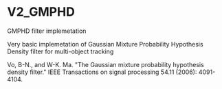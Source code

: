 # V2_GMPHD
GMPHD filter implemetation

Very basic implemetation of Gaussian Mixture Probability Hypothesis Density filter for multi-object tracking

Vo, B-N., and W-K. Ma. "The Gaussian mixture probability hypothesis density filter." IEEE Transactions on signal processing 54.11 (2006): 4091-4104.
